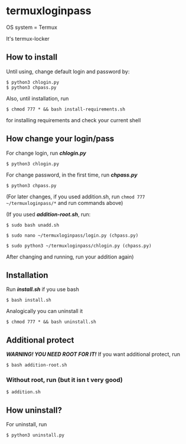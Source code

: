 # termuxloginpass

OS system = Termux

It's termux-locker

## How to install

Until using, change default login and password by:
```
$ python3 chlogin.py
$ python3 chpass.py
```
Also, until installation, run
```
$ chmod 777 * && bash install-requirements.sh
```
for installing requirements and check your current shell

## How change your login/pass

For change login, run ***chlogin.py***
```
$ python3 chlogin.py
```
For change password, in the first time, run ***chpass.py***
```
$ python3 chpass.py
```
(For later changes, if you used addition.sh, run `chmod 777 ~/termuxloginpass/*` and run commands above)

(If you used ***addition-root.sh***, run:
```
$ sudo bash unadd.sh

$ sudo nano ~/termuxloginpass/login.py (chpass.py)

$ sudo python3 ~/termuxloginpass/chlogin.py (chpass.py)
```
After changing and running, run your addition again)

## Installation

Run ***install.sh*** if you use bash
```
$ bash install.sh
```
Analogically you can uninstall it
```
$ chmod 777 * && bash uninstall.sh
```
## Additional protect

***WARNING! YOU NEED ROOT FOR IT!***
If you want additional protect, run
```
$ bash addition-root.sh
```
### Without root, run (but it isn t very good)
```
$ addition.sh
```
## How uninstall?

For uninstall, run
```
$ python3 uninstall.py
```
